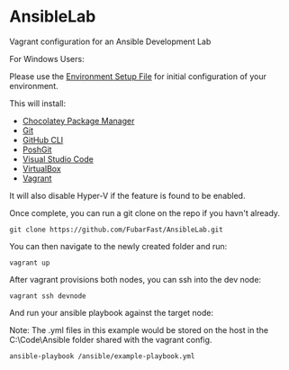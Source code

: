 # AnsibleLab
Vagrant configuration for an Ansible Development Lab

For Windows Users:

Please use the [Environment Setup File](https://github.com/FubarFast/AnsibleLab/blob/main/envsetup.ps1) for initial configuration of your environment.  

This will install:
- [Chocolatey Package Manager](https://chocolatey.org/)
- [Git](https://git-scm.com/)
- [GitHub CLI](https://cli.github.com/)
- [PoshGit](https://github.com/dahlbyk/posh-git)
- [Visual Studio Code](https://code.visualstudio.com/)
- [VirtualBox](https://www.virtualbox.org/)
- [Vagrant](https://www.vagrantup.com/)

It will also disable Hyper-V if the feature is found to be enabled.

Once complete, you can run a git clone on the repo if you havn't already.
```
git clone https://github.com/FubarFast/AnsibleLab.git
```

You can then navigate to the newly created folder and run:
```
vagrant up
```

After vagrant provisions both nodes, you can ssh into the dev node:
```
vagrant ssh devnode
```

And run your ansible playbook against the target node:

Note: The .yml files in this example would be stored on the host in the C:\Code\Ansible folder shared with the vagrant config.
```
ansible-playbook /ansible/example-playbook.yml
```

